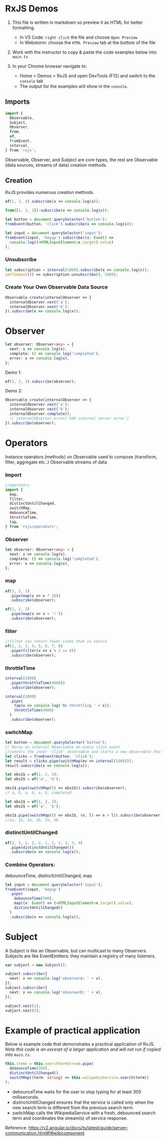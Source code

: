 # RxJS Demos

1.  This file is written in markdown so preview it as HTML for better formatting.

    - In VS Code: `right click` the file and choose `Open Preview`
    - In Webstorm: choose the `HTML Preview` tab at the bottom of the file

1.  Work with the instructor to copy & paste the code examples below into `main.ts`
1.  In your Chrome browser navigate to:
    - Home > Demos > RxJS and open DevTools (F12) and switch to the `console` tab
    - The output for the examples will show in the `console`.

## Imports

```ts
import {
  Observable,
  Subject,
  Observer,
  from,
  of,
  fromEvent,
  interval,
} from 'rxjs';
```

Observable, Observer, and Subject are core types, the rest are Observable (data sources, streams of data) creation methods.

## Creation

RxJS provides numerous creation methods.

```ts
of(1, 2, 3).subscribe(x => console.log(x));
```

```ts
from([1, 2, 3]).subscribe(x => console.log(x));
```

```ts
let button = document.querySelector('button');
fromEvent(button, 'click').subscribe(x => console.log(x));
```

```ts
let input = document.querySelector('input');
fromEvent(input, 'keyup').subscribe((x: Event) =>
  console.log((<HTMLInputElement>x.target).value)
);
```

### Unsubscribe

```ts
let subscription = interval(1000).subscribe(x => console.log(x));
setTimeout(() => subscription.unsubscribe(), 5000);
```

### Create Your Own Observable Data Source

```ts
Observable.create(internalObserver => {
  internalObserver.next('a');
  internalObserver.next('b');
}).subscribe(x => console.log(x));
```

# Observer

```ts
let observer: Observer<any> = {
  next: x => console.log(x),
  complete: () => console.log('completed'),
  error: x => console.log(x),
};
```

Demo 1:

```ts
of(1, 2, 3).subscribe(observer);
```

Demo 2:

```ts
Observable.create(internalObserver => {
  internalObserver.next('a');
  internalObserver.next('b');
  internalObserver.complete();
  // internalObserver.error('500 internal server error')
}).subscribe(observer);
```

# Operators

Instance operators (methods) on Observable used to compose (transform, filter, aggregate etc..)
Observable streams of data

### Import

```ts
//operators
import {
  map,
  filter,
  distinctUntilChanged,
  switchMap,
  debounceTime,
  throttleTime,
  tap,
} from 'rxjs/operators';
```

### Observer

```ts
let observer: Observer<any> = {
  next: x => console.log(x),
  complete: () => console.log('completed'),
  error: x => console.log(x),
};
```

### map

```ts
of(1, 2, 3)
  .pipe(map(x => x * 10))
  .subscribe(observer);
```

```ts
of(1, 2, 3)
  .pipe(map(x => x + '!'))
  .subscribe(observer);
```

### filter

```ts
//filter can return fewer items than in source
of(1, 2, 3, 4, 5, 6, 7, 8)
  .pipe(filter(x => x % 2 == 0))
  .subscribe(observer);
```

### throttleTime

```ts
interval(1000)
  .pipe(throttleTime(4000))
  .subscribe(observer);
```

```ts
interval(1000)
  .pipe(
    tap(x => console.log('No throttling ' + x)),
    throttleTime(4000)
  )
  .subscribe(observer);
```

### switchMap

```ts
let button = document.querySelector('button');
// Rerun an interval Observable on every click event
//cancels the inner 'click' observable and starts a new observable that runs on a one second interval
let clicks = fromEvent(button, 'click');
let result = clicks.pipe(switchMap(ev => interval(1000)));
result.subscribe(x => console.log(x));
```

```ts
let obs1$ = of(1, 2, 3);
let obs2$ = of('a', 'b');

obs1$.pipe(switchMap(() => obs2$)).subscribe(observer);
// a, b, a, b, a, b, completed
```

```ts
let obs1$ = of(1, 2, 3);
let obs2$ = of('a', 'b');

obs1$.pipe(switchMap(() => obs2$, (n, l) => n + l)).subscribe(observer);
//1a, 1b, 2a, 2b, 3a, 3b
```

### distinctUntilChanged

```ts
of(1, 1, 2, 2, 2, 1, 1, 2, 3, 3, 4)
  .pipe(distinctUntilChanged())
  .subscribe(x => console.log(x));
```

### Combine Operators:

debounceTime, distinctUntilChanged, map

```ts
let input = document.querySelector('input');
fromEvent(input, 'keyup')
  .pipe(
    debounceTime(500),
    map((x: Event) => (<HTMLInputElement>x.target).value),
    distinctUntilChanged()
  )
  .subscribe(x => console.log(x));
```

# Subject

A Subject is like an Observable, but can multicast to many Observers. Subjects are like EventEmitters: they maintain a registry of many listeners.

```ts
var subject = new Subject();

subject.subscribe({
  next: v => console.log('observerA: ' + v),
});
subject.subscribe({
  next: v => console.log('observerB: ' + v),
});

subject.next(1);
subject.next(2);
```

# Example of practical application

Below is example code that demonstrates a practical application of RxJS.
_Note this code is an excerpt of a larger application and will not run if copied into `main.ts`._

```ts
this.items = this.searchTermStream.pipe(
  debounceTime(300),
  distinctUntilChanged(),
  switchMap((term: string) => this.wikipediaService.search(term))
);
```

- debounceTime waits for the user to stop typing for at least 300 milliseconds.
- distinctUntilChanged ensures that the service is called only when the new search term is different from the previous search term.
- switchMap calls the WikipediaService with a fresh, debounced search term and coordinates the stream(s) of service response.

Reference: https://v2.angular.io/docs/ts/latest/guide/server-communication.html#!#wikicomponent
